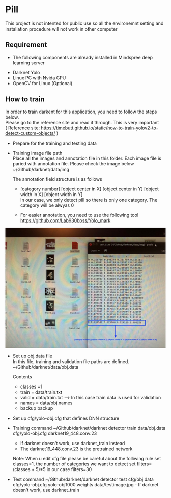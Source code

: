 # Pill
This project is not intented for public use so all the environemnt setting and installation procedure will not work in other computer

## Requirement 
* The following components are already installed in Mindspree deep learning server
- Darknet Yolo
- Linux PC with Nvida GPU
- OpenCV for Linux (Optional)

## How to train
  In order to train darkent for this application, you need to follow the steps below. <br />
  Please go to the reference site and read it through. This is very important <br />
  ( Reference site:  https://timebutt.github.io/static/how-to-train-yolov2-to-detect-custom-objects/ ) <br />
  * Prepare for the training and testing data
  
  - Training image file path  
    Place all the images and annotation file in this folder. Each image file is paried with annotation file.
    Please check the image below 
    ~/Github/darknet/data/img   <br />
    
    The annotation field structure is as follows
    - [category number] [object center in X] [object center in Y] [object width in X] [object width in Y] <br />
    In our case, we only detect pill so there is only one category. The category will be alwyas 0 <br />
    
    - For easier annotation, you need to use the following tool <br />
      https://github.com/Lab930boss/Yolo_mark <br />
      
![Alt text](https://github.com/Lab930boss/Pill/blob/master/IMG_0004.JPG?raw=true "training image and annotation") <br />
  
  

  * Set up obj.data file <br />
    In this file, training and validation file paths are defined.  <br />
    ~/Github/darknet/data/obj.data 
    
    Contents
      - classes =1
      - train = data/train.txt   
      - valid = data/train.txt   --> In this case train data is used for validation
      - names = data/obj.names
      - backup backup

  * Set up cfg/yolo-obj.cfg that defines DNN structure

  * Training command 
    ~/Github/darknet/darknet detector train data/obj.data cfg/yolo-obj.cfg darknet19_448.conv.23
    - If darknet doesn't work, use darknet_train instead
    - The darknet19_448.conv.23 is the pretrained network
    
    Note: When u edit cfg file please be careful about the folliwing rule
    set classes=1, the number of categories we want to detect
    set filters=(classes + 5)*5 in our case filters=30
    
  * Test command 
        ~/Github/darknet/darknet detector test cfg/obj.data cfg/yolo-obj.cfg yolo-obj1000.weights data/testimage.jpg
        - If darknet doesn't work, use darknet_train        

        
        
    
    
    
